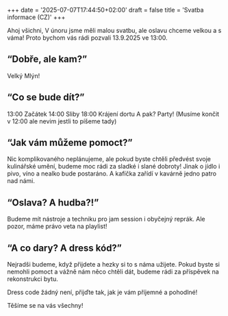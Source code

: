 +++
date = '2025-07-07T17:44:50+02:00'
draft = false
title = 'Svatba informace (CZ)'
+++

Ahoj všichni,
V únoru jsme měli malou svatbu, ale oslavu chceme velkou a s váma! Proto bychom vás rádi pozvali 13.9.2025 ve 13:00.

## “Dobře, ale kam?”

Velký Mlýn!


## “Co se bude dít?”

13:00 Začátek
14:00 Sliby
18:00 Krájení dortu
A pak? Party!
(Musíme končit v 12:00 ale nevim jestli to píšeme tady)

## “Jak vám můžeme pomoct?”

Nic komplikovaného neplánujeme, ale pokud byste chtěli předvést svoje kulinářské umění, budeme moc rádi za sladké i slané dobroty!
Jinak o jídlo i pivo, víno a nealko bude postaráno. A kafíčka zařídí v kavárně jedno patro nad námi. 

## “Oslava? A hudba?!”

Budeme mít nástroje a techniku pro jam session i obyčejný reprák. Ale pozor, máme právo veta na playlist!

## “A co dary? A dress kód?”

Nejradši budeme, když přijdete a hezky si to s náma užijete. Pokud byste si nemohli pomoct a vážně nám něco chtěli dát, budeme rádi za příspěvek na rekonstrukci bytu.

Dress code žádný není, přijďte tak, jak je vám příjemné a pohodlné!

Těšíme se na vás všechny!
